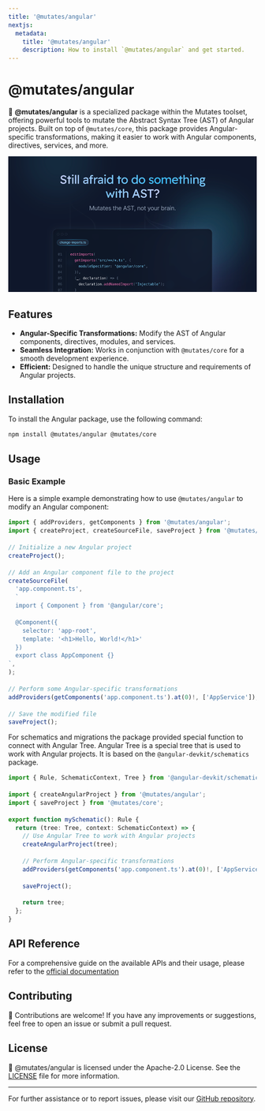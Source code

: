 ```yaml
---
title: '@mutates/angular'
nextjs:
  metadata:
    title: '@mutates/angular'
    description: How to install `@mutates/angular` and get started.
---
```


# @mutates/angular

🌟 **@mutates/angular** is a specialized package within the Mutates toolset, offering powerful tools
to mutate the Abstract Syntax Tree (AST) of Angular projects. Built on top of `@mutates/core`, this
package provides Angular-specific transformations, making it easier to work with Angular components,
directives, services, and more.

[![](https://raw.githubusercontent.com/IKatsuba/mutates/main/docs/src/app/opengraph-image.png)](https://mutates.katsuba.dev)

## Features

- **Angular-Specific Transformations:** Modify the AST of Angular components, directives, modules,
  and services.
- **Seamless Integration:** Works in conjunction with `@mutates/core` for a smooth development
  experience.
- **Efficient:** Designed to handle the unique structure and requirements of Angular projects.

## Installation

To install the Angular package, use the following command:

```sh
npm install @mutates/angular @mutates/core
```

## Usage

### Basic Example

Here is a simple example demonstrating how to use `@mutates/angular` to modify an Angular component:

```typescript
import { addProviders, getComponents } from '@mutates/angular';
import { createProject, createSourceFile, saveProject } from '@mutates/core';

// Initialize a new Angular project
createProject();

// Add an Angular component file to the project
createSourceFile(
  'app.component.ts',
  `
  import { Component } from '@angular/core';

  @Component({
    selector: 'app-root',
    template: '<h1>Hello, World!</h1>'
  })
  export class AppComponent {}
`,
);

// Perform some Angular-specific transformations
addProviders(getComponents('app.component.ts').at(0)!, ['AppService']);

// Save the modified file
saveProject();
```

For schematics and migrations the package provided special function to connect with Angular Tree.
Angular Tree is a special tree that is used to work with Angular projects. It is based on the
`@angular-devkit/schematics` package.

```typescript
import { Rule, SchematicContext, Tree } from '@angular-devkit/schematics';

import { createAngularProject } from '@mutates/angular';
import { saveProject } from '@mutates/core';

export function mySchematic(): Rule {
  return (tree: Tree, context: SchematicContext) => {
    // Use Angular Tree to work with Angular projects
    createAngularProject(tree);

    // Perform Angular-specific transformations
    addProviders(getComponents('app.component.ts').at(0)!, ['AppService']);

    saveProject();

    return tree;
  };
}
```

## API Reference

For a comprehensive guide on the available APIs and their usage, please refer to the
[official documentation](https://mutates.katsuba.dev/packages/angular)

## Contributing

🤝 Contributions are welcome! If you have any improvements or suggestions, feel free to open an
issue or submit a pull request.

## License

📄 @mutates/angular is licensed under the Apache-2.0 License. See the
[LICENSE](https://github.com/ikatsuba/mutates/blob/main/LICENSE) file for more information.

---

For further assistance or to report issues, please visit our
[GitHub repository](https://github.com/ikatsuba/mutates).
